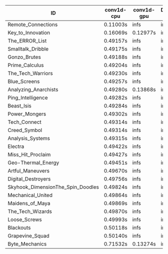 |ID|conv1d-cpu|conv1d-gpu|DWSPConv2D-gpu|gemm-gpu|avg|
|-|-|-|-|-|-|
|Remote_Connections|0.11003s|infs|infs|4.74224s|infs|
|Key_to_Innovation|0.16069s|0.12977s|infs|2.82787s|infs|
|The_ERROR_List|0.49157s|infs|infs|4.69678s|infs|
|Smalltalk_Dribble|0.49175s|infs|infs|4.65748s|infs|
|Gonzo_Brutes|0.49188s|infs|infs|4.69122s|infs|
|Prime_Calculus|0.49204s|infs|infs|4.70375s|infs|
|The_Tech_Warriors|0.49230s|infs|infs|4.69161s|infs|
|Blue_Screens|0.49257s|infs|infs|4.69829s|infs|
|Analyzing_Anarchists|0.49280s|0.13868s|infs|4.72279s|infs|
|Ping_Intelligence|0.49282s|infs|infs|4.68782s|infs|
|Beast_Isis|0.49284s|infs|infs|4.68414s|infs|
|Power_Mongers|0.49302s|infs|infs|4.69455s|infs|
|Tech_Connect|0.49314s|infs|infs|4.69880s|infs|
|Creed_Symbol|0.49314s|infs|infs|4.65160s|infs|
|Analysis_Systems|0.49315s|infs|infs|4.68900s|infs|
|Electra|0.49422s|infs|infs|4.69075s|infs|
|Miss_Hit_Proclaim|0.49427s|infs|infs|4.65809s|infs|
|Geo-Thermal_Energy|0.49451s|infs|infs|4.69199s|infs|
|Artful_Maneuvers|0.49670s|infs|infs|4.73799s|infs|
|Digital_Destroyers|0.49756s|infs|infs|4.71118s|infs|
|Skyhook_DimensionThe_Spin_Doodles|0.49824s|infs|infs|4.77944s|infs|
|Mechanical_United|0.49864s|infs|infs|4.74922s|infs|
|Maidens_of_Maya|0.49869s|infs|infs|4.69719s|infs|
|The_Tech_Wizards|0.49870s|infs|infs|4.75144s|infs|
|Loose_Screws|0.49993s|infs|infs|4.71555s|infs|
|Blackouts|0.50118s|infs|infs|4.76890s|infs|
|Grapevine_Squad|0.50140s|infs|infs|4.67655s|infs|
|Byte_Mechanics|0.71532s|0.13274s|infs|4.71979s|infs|

